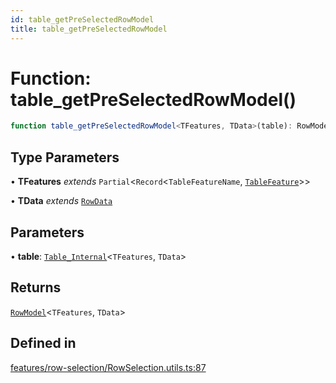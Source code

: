```yaml
---
id: table_getPreSelectedRowModel
title: table_getPreSelectedRowModel
---
```


# Function: table\_getPreSelectedRowModel()

```ts
function table_getPreSelectedRowModel<TFeatures, TData>(table): RowModel<TFeatures, TData>
```

## Type Parameters

• **TFeatures** *extends* `Partial`\<`Record`\<`TableFeatureName`, [`TableFeature`](../interfaces/tablefeature.md)\>\>

• **TData** *extends* [`RowData`](../type-aliases/rowdata.md)

## Parameters

• **table**: [`Table_Internal`](../type-aliases/table_internal.md)\<`TFeatures`, `TData`\>

## Returns

[`RowModel`](../interfaces/rowmodel.md)\<`TFeatures`, `TData`\>

## Defined in

[features/row-selection/RowSelection.utils.ts:87](https://github.com/TanStack/table/blob/main/packages/table-core/src/features/row-selection/RowSelection.utils.ts#L87)
